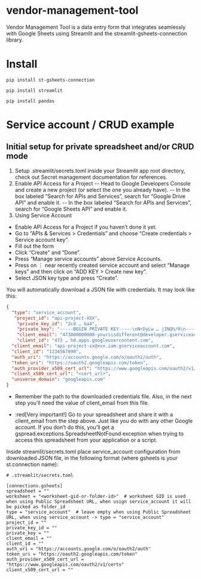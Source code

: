 # vendor-management-tool
Vendor Management Tool is a data entry form that integrates seamlessly with Google Sheets using Streamlit and the streamlit-gsheets-connection library.

# Install
`pip install st-gsheets-connection`

`pip install streamlit`

`pip install pandas`

# Service account / CRUD example
## Initial setup for private spreadsheet and/or CRUD mode
1. Setup .streamlit/secrets.toml inside your Streamlit app root directory, check out Secret management documentation for references.
2. Enable API Access for a Project
-- Head to Google Developers Console and create a new project (or select the one you already have).
-- In the box labeled “Search for APIs and Services”, search for “Google Drive API” and enable it.
-- In the box labeled “Search for APIs and Services”, search for “Google Sheets API” and enable it.
3. Using Service Account
- Enable API Access for a Project if you haven’t done it yet.
- Go to “APIs & Services > Credentials” and choose “Create credentials > Service account key”.
- Fill out the form
- Click “Create” and “Done”.
- Press “Manage service accounts” above Service Accounts.
- Press on ⋮ near recently created service account and select “Manage keys” and then click on “ADD KEY > Create new key”.
- Select JSON key type and press “Create”.

You will automatically download a JSON file with credentials. It may look like this:
```json
{
  "type": "service_account",
   "project_id": "api-project-XXX",
    "private_key_id": "2cd … ba4",
    "private_key": "-----BEGIN PRIVATE KEY-----\nNrDyLw … jINQh/9\n-----END PRIVATE KEY-----\n",
    "client_email": "473000000000-yoursisdifferent@developer.gserviceaccount.com",
    "client_id": "473 … hd.apps.googleusercontent.com",
  "client_email": "api-project-xx@xxx.iam.gserviceaccount.com",
  "client_id": "1234567890",
  "auth_uri": "https://accounts.google.com/o/oauth2/auth",
  "token_uri": "https://oauth2.googleapis.com/token",
  "auth_provider_x509_cert_url": "https://www.googleapis.com/oauth2/v1/certs",
  "client_x509_cert_url": "<cert_url>",
  "universe_domain": "googleapis.com"
}
```
- Remember the path to the downloaded credentials file. Also, in the next step you’ll need the value of client_email from this file.

- :red[Very important!] Go to your spreadsheet and share it with a client_email from the step above. Just like you do with any other Google account. If you don’t do this, you’ll get a gspread.exceptions.SpreadsheetNotFound exception when trying to access this spreadsheet from your application or a script.

Inside streamlit/secrets.toml place service_account configuration from downloaded JSON file, in the following format (where gsheets is your st.connection name):

    # .streamlit/secrets.toml
    
    [connections.gsheets]
    spreadsheet = ""
    worksheet = "<worksheet-gid-or-folder-id>"  # worksheet GID is used when using Public Spreadsheet URL, when usign service_account it will be picked as folder_id
    type = "service_account"  # leave empty when using Public Spreadsheet URL, when using service_account -> type = "service_account"
    project_id = ""
    private_key_id = ""
    private_key = ""
    client_email = ""
    client_id = ""
    auth_uri = "https://accounts.google.com/o/oauth2/auth"
    token_uri = "https://oauth2.googleapis.com/token"
    auth_provider_x509_cert_url = "https://www.googleapis.com/oauth2/v1/certs"
    client_x509_cert_url = ""

